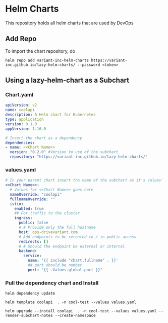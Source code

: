 # Helm Charts

This repository holds all helm charts that are used by DevOps

## Add Repo

To import the chart repository, do

`helm repo add variant-inc-helm-charts https://variant-inc.github.io/lazy-helm-charts/ --password <token>`

## Using a lazy-helm-chart as a Subchart

### Chart.yaml

```yaml
apiVersion: v2
name: coolapi
description: A Helm chart for Kubernetes
type: application
version: 0.1.0
appVersion: 1.16.0

# Insert the chart as a dependency
dependencies:
- name: <<Chart Name>>
  version: "0.2.0" #Version to use of the subchart
  repository: "https://variant-inc.github.io/lazy-helm-charts/"
```

### values.yaml

```yaml
# In your parent chart insert the name of the subchart as it's values' key
<<Chart Name>>:
  # Values for <<Chart Name>> goes here
  nameOverride: "coolapi"
  fullnameOverride: ""
  istio:
    enabled: true
    ## For traffic to the cluster
    ingress:
      public: false
      # # Provide only the full hostname
      host: ops-drivevariant.com
      # Add endpoints to be rerouted to / in public access
      redirects: []
      # # Should the endpoint be external or internal
      backend:
        service:
          name: '{{ include "chart.fullname" . }}'
          ## port should be number
          port: "{{ .Values.global.port }}"
```

### Pull the dependency chart and Install

`helm dependency update`

`helm template coolapi  . -n cool-test --values values.yaml`

`helm upgrade --install coolapi  . -n cool-test --values values.yaml --render-subchart-notes --create-namespace`
